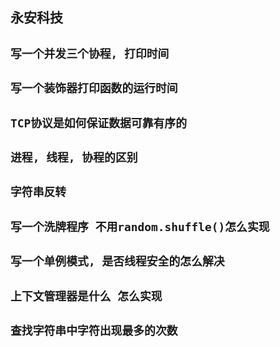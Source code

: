 ## 永安科技
## **`写一个并发三个协程, 打印时间`**
## **`写一个装饰器打印函数的运行时间`**
## **`TCP协议是如何保证数据可靠有序的`**
## **`进程, 线程, 协程的区别`**
## **`字符串反转`**
## **`写一个洗牌程序 不用random.shuffle()怎么实现`**
## **`写一个单例模式, 是否线程安全的怎么解决`**
## **`上下文管理器是什么 怎么实现`**
## **`查找字符串中字符出现最多的次数`**